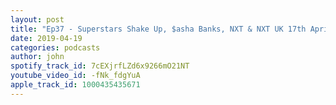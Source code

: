 ```yaml
---
layout: post
title: "Ep37 - Superstars Shake Up, $asha Banks, NXT & NXT UK 17th April 2019"
date: 2019-04-19
categories: podcasts
author: john
spotify_track_id: 7cEXjrfLZd6x9266mO21NT
youtube_video_id: -fNk_fdgYuA
apple_track_id: 1000435435671
---
```


